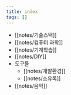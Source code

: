```yaml
---
title: index
tags: []
---
```


- [[notes/기술스택]]
- [[notes/컴퓨터 과학]]
- [[notes/기계학습]]
- [[notes/DIY]]
- 도구들
	- [[notes/개발환경]]
	- [[notes/소유록]]
- [[notes/음악]]